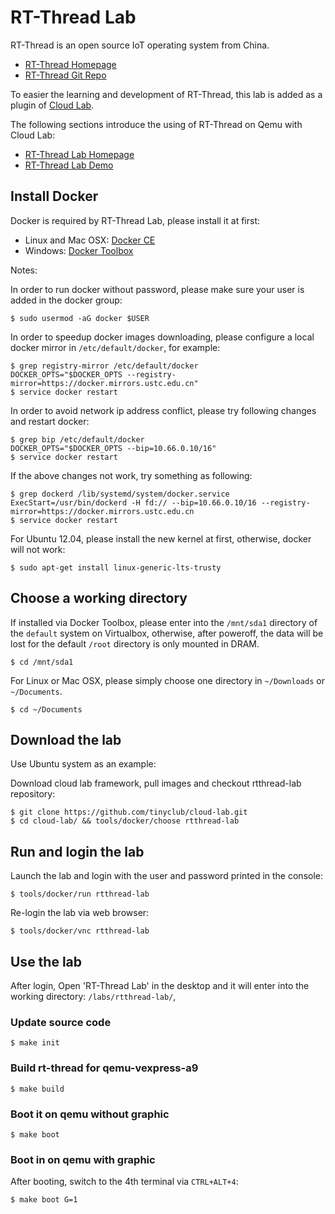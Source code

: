 
# RT-Thread Lab

RT-Thread is an open source IoT operating system from China.

* [RT-Thread Homepage](http://www.rt-thread.org)
* [RT-Thread Git Repo](https://github.com/rt-thread)

To easier the learning and development of RT-Thread, this lab is added as a plugin of [Cloud Lab](http://tinylab.org/cloud-lab).

The following sections introduce the using of RT-Thread on Qemu with Cloud Lab:

* [RT-Thread Lab Homepage](http://tinylab.org/rtthread-lab)
* [RT-Thread Lab Demo](http://showterm.io/3b7829850b0417690ad41)

## Install Docker

Docker is required by RT-Thread Lab, please install it at first:

* Linux and Mac OSX: [Docker CE](https://store.docker.com/search?type=edition&offering=community)
* Windows: [Docker Toolbox](https://www.docker.com/docker-toolbox)

Notes:

In order to run docker without password, please make sure your user is added in the docker group:

    $ sudo usermod -aG docker $USER

In order to speedup docker images downloading, please configure a local docker mirror in `/etc/default/docker`, for example:

    $ grep registry-mirror /etc/default/docker
    DOCKER_OPTS="$DOCKER_OPTS --registry-mirror=https://docker.mirrors.ustc.edu.cn"
    $ service docker restart

In order to avoid network ip address conflict, please try following changes and restart docker:

    $ grep bip /etc/default/docker
    DOCKER_OPTS="$DOCKER_OPTS --bip=10.66.0.10/16"
    $ service docker restart

If the above changes not work, try something as following:

    $ grep dockerd /lib/systemd/system/docker.service
    ExecStart=/usr/bin/dockerd -H fd:// --bip=10.66.0.10/16 --registry-mirror=https://docker.mirrors.ustc.edu.cn
    $ service docker restart

For Ubuntu 12.04, please install the new kernel at first, otherwise, docker will not work:

    $ sudo apt-get install linux-generic-lts-trusty

## Choose a working directory

If installed via Docker Toolbox, please enter into the `/mnt/sda1` directory of the `default` system on Virtualbox, otherwise, after poweroff, the data will be lost for the default `/root` directory is only mounted in DRAM.

    $ cd /mnt/sda1

For Linux or Mac OSX, please simply choose one directory in `~/Downloads` or `~/Documents`.

    $ cd ~/Documents

## Download the lab

Use Ubuntu system as an example:

Download cloud lab framework, pull images and checkout rtthread-lab repository:

    $ git clone https://github.com/tinyclub/cloud-lab.git
    $ cd cloud-lab/ && tools/docker/choose rtthread-lab

## Run and login the lab

Launch the lab and login with the user and password printed in the console:

    $ tools/docker/run rtthread-lab

Re-login the lab via web browser:

    $ tools/docker/vnc rtthread-lab

## Use the lab

After login, Open 'RT-Thread Lab' in the desktop and it will enter into the working directory: `/labs/rtthread-lab/`,

### Update source code

    $ make init

### Build rt-thread for qemu-vexpress-a9

    $ make build

### Boot it on qemu without graphic

    $ make boot

### Boot in on qemu with graphic

After booting, switch to the 4th terminal via `CTRL+ALT+4`:

    $ make boot G=1
